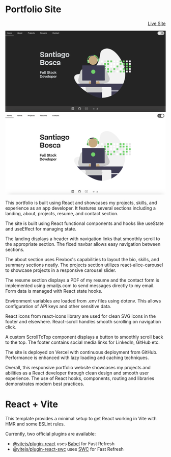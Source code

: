 # Portfolio Site

<div style="display: flex; justify-content: space-between;">
  <div>
  </div>
  <div>
  <a href="https://portfolio-4kyq3c4w9-borkoloco-gmailcom.vercel.app/" target="_blank">Live Site</a>
  </div>
</div>

![Homepage image dark](./src/assets/images/portfolio-dark.png "Screenshot of portfolio homepage default")
![Homepage image light](./src/assets/images/portfolio-light.png "Screenshot of portfolio homepage light")

This portfolio is built using React and showcases my projects, skills, and experience as an app developer. It features several sections including a landing, about, projects, resume, and contact section.

The site is built using React functional components and hooks like useState and useEffect for managing state.

The landing displays a header with navigation links that smoothly scroll to the appropriate section. The fixed navbar allows easy navigation between sections.

The about section uses Flexbox's capabilities to layout the bio, skills, and summary sections neatly. The projects section utilizes react-alice-carousel to showcase projects in a responsive carousel slider.

The resume section displays a PDF of my resume and the contact form is implemented using emailjs.com to send messages directly to my email. Form data is managed with React state hooks.

Environment variables are loaded from .env files using dotenv. This allows configuration of API keys and other sensitive data.

React icons from react-icons library are used for clean SVG icons in the footer and elsewhere. React-scroll handles smooth scrolling on navigation click.

A custom ScrollToTop component displays a button to smoothly scroll back to the top. The footer contains social media links for LinkedIn, GitHub etc.

The site is deployed on Vercel with continuous deployment from GitHub. Performance is enhanced with lazy loading and caching techniques.

Overall, this responsive portfolio website showcases my projects and abilities as a React developer through clean design and smooth user experience. The use of React hooks, components, routing and libraries demonstrates modern best practices.

# React + Vite

This template provides a minimal setup to get React working in Vite with HMR and some ESLint rules.

Currently, two official plugins are available:

- [@vitejs/plugin-react](https://github.com/vitejs/vite-plugin-react/blob/main/packages/plugin-react/README.md) uses [Babel](https://babeljs.io/) for Fast Refresh
- [@vitejs/plugin-react-swc](https://github.com/vitejs/vite-plugin-react-swc) uses [SWC](https://swc.rs/) for Fast Refresh
